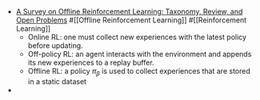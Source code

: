 - [A Survey on Offline Reinforcement Learning: Taxonomy, Review, and Open Problems](https://arxiv.org/pdf/2203.01387.pdf) #[[Offline Reinforcement Learning]] #[[Reinforcement Learning]]
	- Online RL: one must collect new experiences with the latest policy before updating.
	- Off-policy RL: an agent interacts with the environment and appends its new experiences to a replay buffer.
	- Offline RL: a policy $\pi_\beta$ is used to collect experiences that are stored in a static dataset
-